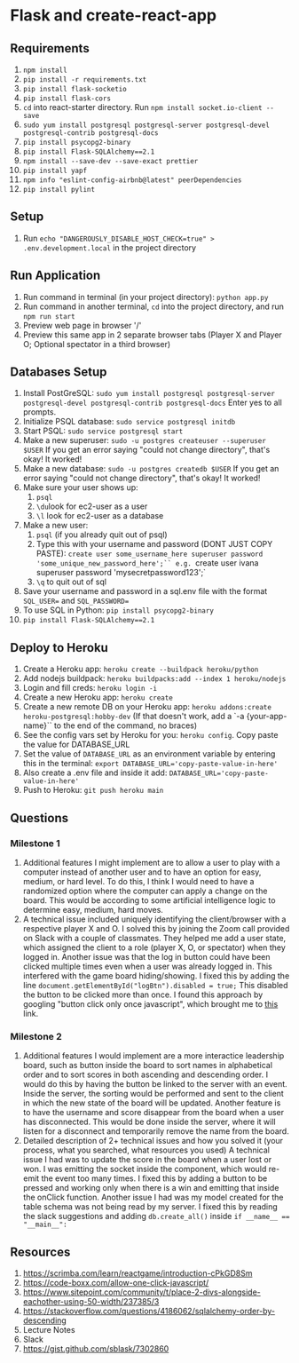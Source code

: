 # Flask and create-react-app

## Requirements

1. `npm install`
2. `pip install -r requirements.txt`
3. `pip install flask-socketio`
4. `pip install flask-cors`
5. `cd` into react-starter directory. Run `npm install socket.io-client --save`
6. `sudo yum install postgresql postgresql-server postgresql-devel postgresql-contrib postgresql-docs`
7. `pip install psycopg2-binary`
8. `pip install Flask-SQLAlchemy==2.1`
9. `npm install --save-dev --save-exact prettier`
10. `pip install yapf`
11. `npm info "eslint-config-airbnb@latest" peerDependencies`
12. `pip install pylint`

## Setup

1. Run `echo "DANGEROUSLY_DISABLE_HOST_CHECK=true" > .env.development.local` in the project directory

## Run Application

1. Run command in terminal (in your project directory): `python app.py`
2. Run command in another terminal, `cd` into the project directory, and run `npm run start`
3. Preview web page in browser '/'
4. Preview this same app in 2 separate browser tabs (Player X and Player O; Optional spectator in a third browser)

## Databases Setup

1. Install PostGreSQL: `sudo yum install postgresql postgresql-server postgresql-devel postgresql-contrib postgresql-docs` Enter yes to all prompts.
2. Initialize PSQL database: `sudo service postgresql initdb`
3. Start PSQL: `sudo service postgresql start`
4. Make a new superuser: `sudo -u postgres createuser --superuser $USER` If you get an error saying "could not change directory", that's okay! It worked!
5. Make a new database: `sudo -u postgres createdb $USER` If you get an error saying "could not change directory", that's okay! It worked!
6. Make sure your user shows up:
   1. `psql`
   2. `\du`look for ec2-user as a user
   3. `\l` look for ec2-user as a database
7. Make a new user:
   1. `psql` (if you already quit out of psql)
   2. Type this with your username and password (DONT JUST COPY PASTE): ` create user some_username_here superuser password 'some_unique_new_password_here';`` e.g.  `create user ivana superuser password 'mysecretpassword123';`
   3. `\q` to quit out of sql
8. Save your username and password in a sql.env file with the format `SQL_USER=` and `SQL_PASSWORD=`
9. To use SQL in Python: `pip install psycopg2-binary`
10. `pip install Flask-SQLAlchemy==2.1`

## Deploy to Heroku

1. Create a Heroku app: `heroku create --buildpack heroku/python`
2. Add nodejs buildpack: `heroku buildpacks:add --index 1 heroku/nodejs`
3. Login and fill creds: `heroku login -i`
4. Create a new Heroku app: `heroku create`
5. Create a new remote DB on your Heroku app: `heroku addons:create heroku-postgresql:hobby-dev`
   (If that doesn't work, add a `-a {your-app-name}`` to the end of the command, no braces)
6. See the config vars set by Heroku for you: `heroku config`. Copy paste the value for DATABASE_URL
7. Set the value of `DATABASE_URL` as an environment variable by entering this in the terminal: `export DATABASE_URL='copy-paste-value-in-here'`
8. Also create a .env file and inside it add: `DATABASE_URL='copy-paste-value-in-here'`
9. Push to Heroku: `git push heroku main`

## Questions

### Milestone 1

1. Additional features I might implement are to allow a user to play with a computer instead of another user and
   to have an option for easy, medium, or hard level. To do this, I think I would need to have a randomized option
   where the computer can apply a change on the board. This would be according to some artificial intelligence logic to
   determine easy, medium, hard moves.
2. A technical issue included uniquely identifying the client/browser with a respective player X and O.
   I solved this by joining the Zoom call provided on Slack with a couple of classmates. They helped me add
   a user state, which assigned the client to a role (player X, O, or spectator) when they logged in.
   Another issue was that the log in button could have been clicked multiple times even when a user was
   already logged in. This interfered with the game board hiding/showing. I fixed this by adding the line
   `document.getElementById("logBtn").disabled = true;` This disabled the button to be clicked more than once.
   I found this approach by googling "button click only once javascript", which brought me to [this](https://code-boxx.com/allow-one-click-javascript/)
   link.

### Milestone 2

1. Additional features I would implement are a more interactice leadership board, such as button inside the board to sort names in alphabetical
   order and to sort scores in both ascending and descending order. I would do this by having the button be linked to the server with an event. Inside the server,
   the sorting would be performed and sent to the client in which the new state of the board will be updated. Another feature is to have the username and score
   disappear from the board when a user has disconnected. This would be done inside the server, where it will listen for a disconnect and temporarily remove the
   name from the board.
2. Detailed description of 2+ technical issues and how you solved it (your process, what you searched, what resources you used)
   A technical issue I had was to update the score in the board when a user lost or won. I was emitting the socket inside the component, which would re-emit
   the event too many times. I fixed this by adding a button to be pressed and working only when there is a win and emitting that inside the onClick function.
   Another issue I had was my model created for the table schema was not being read by my server. I fixed this by reading the slack suggestions and adding
   `db.create_all()` inside `if __name__ == "__main__":`

## Resources

1. https://scrimba.com/learn/reactgame/introduction-cPkGD8Sm
2. https://code-boxx.com/allow-one-click-javascript/
3. https://www.sitepoint.com/community/t/place-2-divs-alongside-eachother-using-50-width/237385/3
4. https://stackoverflow.com/questions/4186062/sqlalchemy-order-by-descending
5. Lecture Notes
6. Slack
7. https://gist.github.com/sblask/7302860
